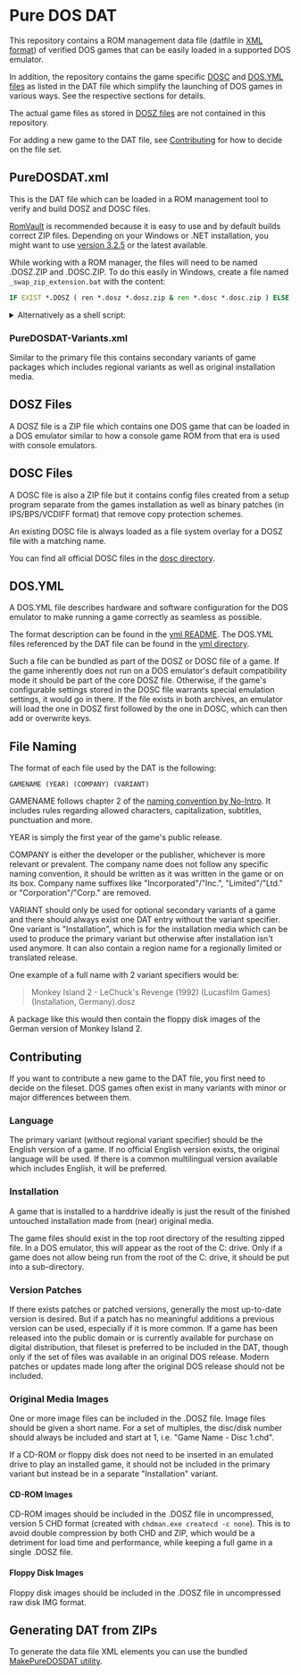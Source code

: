 # Pure DOS DAT
This repository contains a ROM management data file (datfile in [XML format](http://www.logiqx.com/Dats/datafile.dtd))
of verified DOS games that can be easily loaded in a supported DOS emulator.

In addition, the repository contains the game specific [DOSC](#dosc-files) and [DOS.YML files](#dosyml) as listed
in the DAT file which simplify the launching of DOS games in various ways. See the respective sections for details.

The actual game files as stored in [DOSZ files](#dosz-files) are not contained in this repository.

For adding a new game to the DAT file, see [Contributing](#contributing) for how to decide on the file set.

## PureDOSDAT.xml
This is the DAT file which can be loaded in a ROM management tool to verify and build DOSZ and DOSC files.

[RomVault](https://www.romvault.com/) is recommended because it is easy to use and by default builds correct ZIP files.
Depending on your Windows or .NET installation, you might want to use [version 3.2.5](https://www.romvault.com/download/ROMVault_V3.2.5.zip) or the latest available.

While working with a ROM manager, the files will need to be named .DOSZ.ZIP and .DOSC.ZIP.
To do this easily in Windows, create a file named `_swap_zip_extension.bat` with the content:
```bat
IF EXIST *.DOSZ ( ren *.dosz *.dosz.zip & ren *.dosc *.dosc.zip ) ELSE ( ren *.dosz.zip *. & ren *.dosc.zip *. )
```

<details>
  <summary>Alternatively as a shell script:</summary>

  ```sh
  #!/bin/sh

  if ls -- *.dosz > /dev/null 2>&1
  then
      for file in *.dosz *.dosc
      do mv "$file" "$file".zip
      done
  else
      for file in *.zip
      do rename ".zip" "" "$file"
      done
  fi
  ```

</details>

### PureDOSDAT-Variants.xml
Similar to the primary file this contains secondary variants of game packages which includes regional variants as well as original installation media.

## DOSZ Files
A DOSZ file is a ZIP file which contains one DOS game that can be loaded in a DOS emulator similar to how a console game ROM from that era is used with console emulators.

## DOSC Files
A DOSC file is also a ZIP file but it contains config files created from a setup program separate from the games installation
as well as binary patches (in IPS/BPS/VCDIFF format) that remove copy protection schemes.

An existing DOSC file is always loaded as a file system overlay for a DOSZ file with a matching name.

You can find all official DOSC files in the [dosc directory](dosc).

## DOS.YML
A DOS.YML file describes hardware and software configuration for the DOS emulator to make running a game correctly as seamless as possible.

The format description can be found in the [yml README](yml/README.md).
The DOS.YML files referenced by the DAT file can be found in the [yml directory](yml).

Such a file can be bundled as part of the DOSZ or DOSC file of a game. If the game inherently does not run on a DOS emulator's
default compatibility mode it should be part of the core DOSZ file. Otherwise, if the game's configurable settings stored in
the DOSC file warrants special emulation settings, it would go in there. If the file exists in both archives, an emulator will
load the one in DOSZ first followed by the one in DOSC, which can then add or overwrite keys.

## File Naming
The format of each file used by the DAT is the following:
```
GAMENAME (YEAR) (COMPANY) (VARIANT)
```

GAMENAME follows chapter 2 of the [naming convention by No-Intro](https://datomatic.no-intro.org/stuff/The%20Official%20No-Intro%20Convention%20(20071030).pdf).
It includes rules regarding allowed characters, capitalization, subtitles, punctuation and more.

YEAR is simply the first year of the game's public release.

COMPANY is either the developer or the publisher, whichever is more relevant or prevalent. The company name does not follow any specific naming convention,
it should be written as it was written in the game or on its box. Company name suffixes like "Incorporated"/"Inc.", "Limited"/"Ltd." or "Corporation"/"Corp." are removed.

VARIANT should only be used for optional secondary variants of a game and there should always exist one DAT entry without the variant specifier.
One variant is "Installation", which is for the installation media which can be used to produce the primary variant but otherwise after installation isn't used anymore.
It can also contain a region name for a regionally limited or translated release.

One example of a full name with 2 variant specifiers would be:

> Monkey Island 2 - LeChuck's Revenge (1992) (Lucasfilm Games) (Installation, Germany).dosz

A package like this would then contain the floppy disk images of the German version of Monkey Island 2.

## Contributing
If you want to contribute a new game to the DAT file, you first need to decide on the fileset. DOS games often exist in many
variants with minor or major differences between them.

### Language
The primary variant (without regional variant specifier) should be the English version of a game.
If no official English version exists, the original language will be used.
If there is a common multilingual version available which includes English, it will be preferred.

### Installation
A game that is installed to a harddrive ideally is just the result of the finished untouched installation made from (near) original media.

The game files should exist in the top root directory of the resulting zipped file. In a DOS emulator, this will appear as the root of the C: drive.
Only if a game does not allow being run from the root of the C: drive, it should be put into a sub-directory.

### Version Patches
If there exists patches or patched versions, generally the most up-to-date version is desired. But if a patch has no meaningful additions
a previous version can be used, especially if it is more common. If a game has been released into the public domain or is currently available
for purchase on digital distribution, that fileset is preferred to be included in the DAT, though only if the set of files was available in
an original DOS release. Modern patches or updates made long after the original DOS release should not be included.

### Original Media Images
One or more image files can be included in the .DOSZ file.
Image files should be given a short name. For a set of multiples, the disc/disk number should always be included and start at 1, i.e. "Game Name - Disc 1.chd".

If a CD-ROM or floppy disk does not need to be inserted in an emulated drive to play an installed game,
it should not be included in the primary variant but instead be in a separate "Installation" variant.

#### CD-ROM Images
CD-ROM images should be included in the .DOSZ file in uncompressed, version 5 CHD format (created with `chdman.exe createcd -c none`).
This is to avoid double compression by both CHD and ZIP, which would be a detriment for load time and performance, while keeping a full game in a single .DOSZ file.

#### Floppy Disk Images
Floppy disk images should be included in the .DOSZ file in uncompressed raw disk IMG format.

## Generating DAT from ZIPs
To generate the data file XML elements you can use the bundled [MakePureDOSDAT utility](MakePureDOSDAT).
